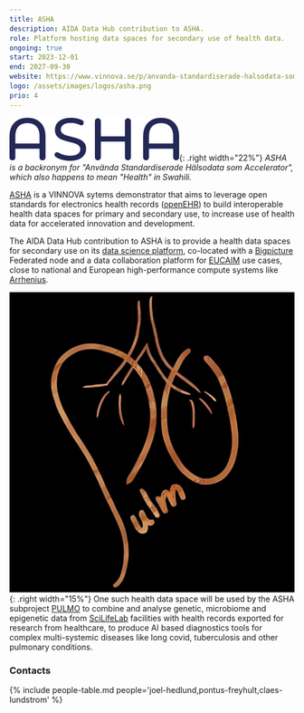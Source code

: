 ```yaml
---
title: ASHA
description: AIDA Data Hub contribution to ASHA.
role: Platform hosting data spaces for secondary use of health data.
ongoing: true
start: 2023-12-01
end: 2027-09-30
website: https://www.vinnova.se/p/anvanda-standardiserade-halsodata-som-accelerator-for-att-starka-innovation-och-framtidens-halso--och-sjukvard/
logo: /assets/images/logos/asha.png
prio: 4
---
```

![ASHA logo](/assets/images/logos/asha.png){: .right width="22%"}
*ASHA is a backronym for "Använda Standardiserade Hälsodata som Accelerator", which also happens to mean "Health" in Swahili.*

[ASHA](https://www.vinnova.se/p/anvanda-standardiserade-halsodata-som-accelerator-for-att-starka-innovation-och-framtidens-halso--och-sjukvard/)
is a VINNOVA sytems demonstrator that aims to leverage open standards for
electronics health records ([openEHR](https://openehr.org/)) to build
interoperable health data spaces for primary and secondary use, to increase use
of health data for accelerated innovation and development.

The AIDA Data Hub contribution to ASHA is to provide a health data spaces for
secondary use on its [data science platform](../../../data-science-platform),
co-located with a [Bigpicture](../bigpicture) Federated node and a data
collaboration platform for [EUCAIM](../eucaim) use cases, close to national and
European high-performance compute systems like [Arrhenius](../arrhenius).

![PULMO logo](/assets/images/logos/pulmo-logo.jpg){: .right width="15%"}
One such health data space will be used by the ASHA subproject
[PULMO](https://liu.se/forskning/forstarkning-av-immunforsvaret-for-att-forebygga-tuberkulos/pulmo)
to combine and analyse genetic, microbiome and epigenetic data from
[SciLifeLab](https://scilifelab.se) facilities with health records exported for
research from healthcare, to produce AI based diagnostics tools for complex
multi-systemic diseases like long covid, tuberculosis and other pulmonary
conditions.

### Contacts
{% include people-table.md people='joel-hedlund,pontus-freyhult,claes-lundstrom' %}
